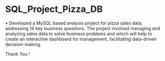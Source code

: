 # SQL_Project_Pizza_DB

• Developed a MySQL based analysis project for pizza sales data, addressing 14 key business questions. The project involved managing and analyzing sales data to solve business problems and which will help to create an interactive dashboard for management, facilitating data-driven decision-making.

Thank You !
